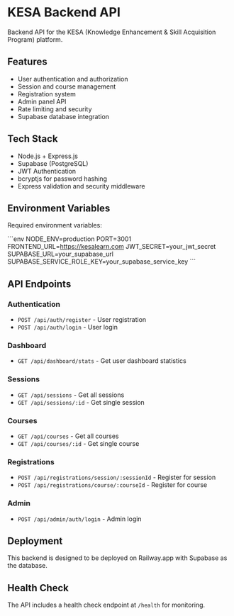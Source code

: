 # KESA Backend API

Backend API for the KESA (Knowledge Enhancement & Skill Acquisition Program) platform.

## Features

- User authentication and authorization
- Session and course management
- Registration system
- Admin panel API
- Rate limiting and security
- Supabase database integration

## Tech Stack

- Node.js + Express.js
- Supabase (PostgreSQL)
- JWT Authentication
- bcryptjs for password hashing
- Express validation and security middleware

## Environment Variables

Required environment variables:

\`\`\`env
NODE_ENV=production
PORT=3001
FRONTEND_URL=https://kesalearn.com
JWT_SECRET=your_jwt_secret
SUPABASE_URL=your_supabase_url
SUPABASE_SERVICE_ROLE_KEY=your_supabase_service_key
\`\`\`

## API Endpoints

### Authentication
- `POST /api/auth/register` - User registration
- `POST /api/auth/login` - User login

### Dashboard
- `GET /api/dashboard/stats` - Get user dashboard statistics

### Sessions
- `GET /api/sessions` - Get all sessions
- `GET /api/sessions/:id` - Get single session

### Courses
- `GET /api/courses` - Get all courses
- `GET /api/courses/:id` - Get single course

### Registrations
- `POST /api/registrations/session/:sessionId` - Register for session
- `POST /api/registrations/course/:courseId` - Register for course

### Admin
- `POST /api/admin/auth/login` - Admin login

## Deployment

This backend is designed to be deployed on Railway.app with Supabase as the database.

## Health Check

The API includes a health check endpoint at `/health` for monitoring.
